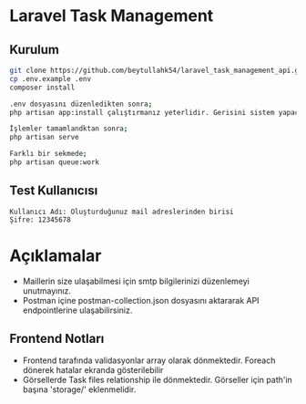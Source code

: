# Laravel Task Management

## Kurulum

```bash
git clone https://github.com/beytullahk54/laravel_task_management_api.git 
cp .env.example .env
composer install

.env dosyasını düzenledikten sonra;
php artisan app:install çalıştırmanız yeterlidir. Gerisini sistem yapacaktır.

İşlemler tamamlandktan sonra;
php artisan serve

Farklı bir sekmede;
php artisan queue:work 
```

## Test Kullanıcısı

```
Kullanıcı Adı: Oluşturduğunuz mail adreslerinden birisi
Şifre: 12345678
```

# Açıklamalar
- Maillerin size ulaşabilmesi için smtp bilgilerinizi düzenlemeyi unutmayınız.
- Postman içine postman-collection.json dosyasını aktararak API endpointlerine ulaşabilirsiniz.

## Frontend Notları

- Frontend tarafında validasyonlar array olarak dönmektedir. Foreach dönerek hatalar ekranda gösterilebilir
- Görsellerde Task files relationship ile dönmektedir. Görseller için path'in başına 'storage/' eklenmelidir. 